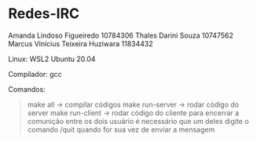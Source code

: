 # Redes-IRC
Amanda Lindoso Figueiredo			10784306
Thales Darini Souza				10747562
Marcus Vinícius Teixeira Huziwara 		11834432

Linux: WSL2 Ubuntu 20.04

Compilador: gcc

Comandos: 
> make all -> compilar códigos
> make run-server -> rodar código do server
> make run-client -> rodar código do cliente
> para encerrar a comunição entre os dois usuário é necessário que um deles digite o comando /quit quando for sua vez de enviar a mensagem
